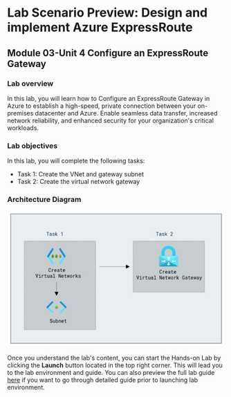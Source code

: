 # Lab Scenario Preview: Design and implement Azure ExpressRoute

## Module 03-Unit 4 Configure an ExpressRoute Gateway

### Lab overview

In this lab, you will learn how to Configure an ExpressRoute Gateway in Azure to establish a high-speed, private connection between your on-premises datacenter and Azure. Enable seamless data transfer, increased network reliability, and enhanced security for your organization's critical workloads.

### Lab objectives
  
In this lab, you will complete the following tasks:

+ Task 1: Create the VNet and gateway subnet
+ Task 2: Create the virtual network gateway

### Architecture Diagram

![](media/M3-U4.png) 

Once you understand the lab's content, you can start the Hands-on Lab by clicking the **Launch** button located in the top right corner. This will lead you to the lab environment and guide. You can also preview the full lab guide [here](https://experience.cloudlabs.ai/#/labguidepreview/4071bceb-df18-4162-a023-8f14d6e25918) if you want to go through detailed guide prior to launching lab environment.






